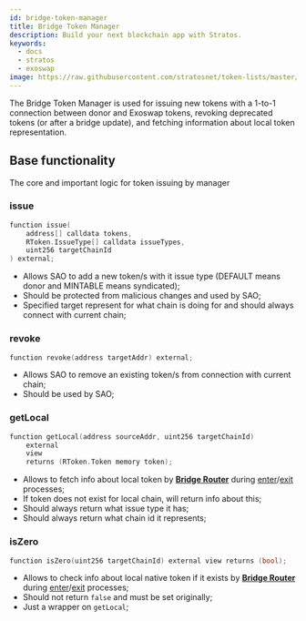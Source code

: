 ```yaml
---
id: bridge-token-manager
title: Bridge Token Manager
description: Build your next blockchain app with Stratos.
keywords:
  - docs
  - stratos
  - exoswap
image: https://raw.githubusercontent.com/stratosnet/token-lists/master/logo.svg
---
```


The Bridge Token Manager is used for issuing new tokens with a 1-to-1 connection between donor and Exoswap tokens, revoking deprecated tokens (or after a bridge update), and fetching information about local token representation.


## Base functionality

The core and important logic for token issuing by manager

### issue

```cpp
function issue(
    address[] calldata tokens,
    RToken.IssueType[] calldata issueTypes,
    uint256 targetChainId
) external;
```

- Allows SAO to add a new token/s with it issue type (DEFAULT means donor and MINTABLE means syndicated);
- Should be protected from malicious changes and used by SAO;
- Specified target represent for what chain is doing for and should always connect with current chain;

### revoke

```cpp
function revoke(address targetAddr) external;
```

- Allows SAO to remove an existing token/s from connection with current chain;
- Should be used by SAO;

### getLocal

```cpp
function getLocal(address sourceAddr, uint256 targetChainId)
    external
    view
    returns (RToken.Token memory token);
```

- Allows to fetch info about local token by [**Bridge Router**](/docs/bridge/contracts/bridge-router) during [enter](/docs/bridge/contracts/bridge-router#enter)/[exit](/docs/bridge/contracts/bridge-router#exit) processes;
- If token does not exist for local chain, will return info about this;
- Should always return what issue type it has;
- Should always return what chain id it represents;

### isZero

```cpp
function isZero(uint256 targetChainId) external view returns (bool);
```

- Allows to check info about local native token if it exists by [**Bridge Router**](/docs/bridge/contracts/bridge-router) during [enter](/docs/bridge/contracts/bridge-router#enter)/[exit](/docs/bridge/contracts/bridge-router#exit) processes;
- Should not return `false` and must be set originally;
- Just a wrapper on `getLocal`;
